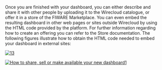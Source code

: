 Once you are finished with your dashboard, you can either describe and
share it with other people by uploading it to the Wirecloud catalogue,
or offer it in a store of the FIWARE Marketplace. You can even embed the
resulting dashboard in other web pages or sites outside Wirecloud by
using the HTML code provided by the platform. For further information
regarding how to create an offering you can refer to the Store
documentation. The following figures illustrate how to obtain the HTML
code needed to embed your dashboard in external sites:

[![13](http://www.fiware.org/wp-content/uploads/2014/11/13.png)](http://www.fiware.org/wp-content/uploads/2014/11/13.png)

[![How to share, sell or make available your new
dashboard1](http://www.fiware.org/wp-content/uploads/2015/04/How-to-share-sell-or-make-available-your-new-dashboard1.png)](http://www.fiware.org/wp-content/uploads/2015/04/How-to-share-sell-or-make-available-your-new-dashboard1.png)
